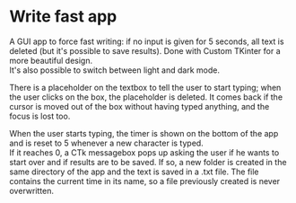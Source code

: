 # Write fast app
A GUI app to force fast writing: if no input is given for 5 seconds, all text is deleted (but it's possible to save results). Done with Custom TKinter for a more beautiful design.<br>
It's also possible to switch between light and dark mode.

There is a placeholder on the textbox to tell the user to start typing; when the user clicks on the box, the placeholder is deleted.
It comes back if the cursor is moved out of the box without having typed anything, and the focus is lost too.

When the user starts typing, the timer is shown on the bottom of the app and is reset to 5 whenever a new character is typed.<br>
If it reaches 0, a CTk messagebox pops up asking the user if he wants to start over and if results are to be saved.
If so, a new folder is created in the same directory of the app and the text is saved in a .txt file.
The file contains the current time in its name, so a file previously created is never overwritten.
